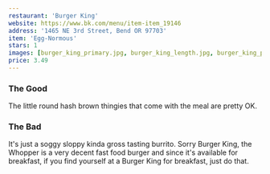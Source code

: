 ```yaml
---
restaurant: 'Burger King'
website: https://www.bk.com/menu/item-item_19146
address: '1465 NE 3rd Street, Bend OR 97703'
item: 'Egg-Normous'
stars: 1
images: [burger_king_primary.jpg, burger_king_length.jpg, burger_king_package.jpg]
price: 3.49
---
```


### The Good

The little round hash brown thingies that come with the meal are pretty OK.

### The Bad

It's just a soggy sloppy kinda gross tasting burrito. Sorry Burger King, the Whopper is a very decent fast food burger and since it's available for breakfast, if you find yourself at a Burger King for breakfast, just do that.
